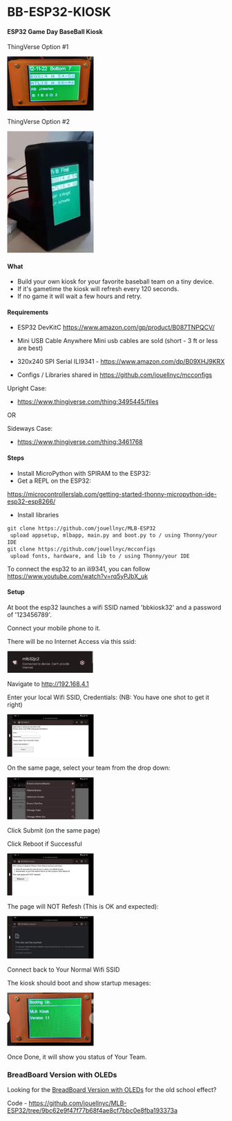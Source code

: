 # BB-ESP32-KIOSK

#### ESP32 Game Day BaseBall Kiosk
ThingVerse Option #1

<img src="images/orange.png" width="200"/>

ThingVerse Option #2

<img src="images/side_view_black.jpg" width="200"/>


#### What 
- Build your own kiosk for your favorite baseball team on a tiny device.
- If it's gametime the kiosk will refresh every 120 seconds.
- If no game it will wait a few hours and retry.


#### Requirements
- ESP32 DevKitC
https://www.amazon.com/gp/product/B087TNPQCV/

- Mini USB Cable
Anywhere Mini usb cables are sold (short - 3 ft or less are best)

- 320x240 SPI Serial ILI9341 - https://www.amazon.com/dp/B09XHJ9KRX

- Configs / Libraries shared in https://github.com/jouellnyc/mcconfigs 

Upright Case:
- https://www.thingiverse.com/thing:3495445/files

OR 

Sideways Case:
- https://www.thingiverse.com/thing:3461768


#### Steps
- Install MicroPython with SPIRAM to the ESP32:
- Get a REPL on the ESP32:

https://microcontrollerslab.com/getting-started-thonny-micropython-ide-esp32-esp8266/

- Install libraries 
```
git clone https://github.com/jouellnyc/MLB-ESP32
 upload appsetup, mlbapp, main.py and boot.py to / using Thonny/your IDE
git clone https://github.com/jouellnyc/mcconfigs
 upload fonts, hardware, and lib to / using Thonny/your IDE
```

To connect the esp32 to an ili9341, you can follow https://www.youtube.com/watch?v=rq5yPJbX_uk

#### Setup
At boot the esp32 launches a wifi SSID named 'bbkiosk32' and a password of '123456789'.

Connect your mobile phone to it.

There will be no Internet Access via this ssid:

<img src="images/2_setup.png" width="200"/>

Navigate to http://192.168.4.1

Enter your local Wifi SSID, Credentials: (NB: You have one shot to get it right)

<img src="images/1_setup.jpg" width="200"/>

On the same page, select your team from the drop down:

<img src="images/3_setup_team.jpg" width="200"/>

Click Submit (on the same page)

Click Reboot if Successful

<img src="images/4_setup_reboot.jpg" width="200"/>

The page will NOT Refesh (This is OK and expected):

<img src="images/5_setup_ok_no_connect.jpg" width="200"/>

Connect back to Your Normal Wifi SSID

The kiosk should boot and show startup mesages:

<img src="images/7_boot.jpg" width="200"/>

Once Done, it will show you status of Your Team.

### BreadBoard Version with OLEDs
Looking for the [BreadBoard Version with OLEDs](README.BREAD.BOARD.md) for the old school effect?

Code - https://github.com/jouellnyc/MLB-ESP32/tree/9bc62e9f47f77b68f4ae8cf7bbc0e8fba193373a
